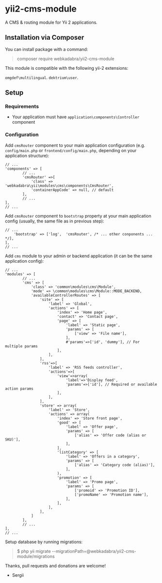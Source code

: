 # yii2-cms-module

A CMS & routing module for Yii 2 applications.

## Installation via Composer

You can install package with a command:

> composer require webkadabra/yii2-cms-module

This module is compatible with the following yii-2 extensions:

`omgdef\multilingual`.
`dektrium\user`.

## Setup

### Requirements

* Your application must have `application\components\Controller` component

### Configuration

Add `cmsRouter` component to your main application configuration (e.g. `config/main.php` or `frontend/config/main.php`, 
depending on your application structure):

```
// ...
'components' => [
        // ...
        'cmsRouter' =>[
            'class' => 'webkadabra\yii\modules\cms\components\CmsRouter',
            'containerAppCode' => null, // default
        ],
        // ...
],
// ...
```

Add `cmsRouter` component to `bootstrap` property at your main application config (usually, the same file as in previous step):

```
// ...
    'bootstrap' => ['log',  'cmsRouter', /* ... other conponents ... */],
],
// ...
```

Add `cms` module to your admin or backend application (it can be the same application config):

```
// ...
'modules' => [
        // ...
        'cms' => [
            'class' => 'common\modules\cms\Module',
            'mode' => \common\modules\cms\Module::MODE_BACKEND,
            'availableControllerRoutes' => [
                'site' => [
                    'label' => 'Global',
                    'actions' => [
                        'index' => 'Home page',
                        'contact' => 'Contact page',
                        'page' => [
                            'label' => 'Static page',
                            'params' => [
                                ['view' => 'File name'],
                            ],
                            #'params'=>['id', 'dummy'], // For multiple params
                        ],
                    ],
                ],
                'rss'=>[
                    'label' => 'RSS feeds controller',
                    'actions'=>[
                        'view'=>array(
                            'label'=>'Display feed',
                            'params'=>['id'], // Required or available action params
                        ],
                    ],
                ],
                'store' => array(
                    'label' => 'Store',
                    'actions' => array(
                        'index' => 'Store front page',
                        'good' => [
                            'label' => 'Offer page',
                            'params' => [
                                ['alias' => 'Offer code (alias or SKU)'],
                            ],
                        ],
                        'listCategory' => [
                            'label' => 'Offers in a category',
                            'params' => [
                                ['alias' => 'Category code (alias)'],
                            ],
                        ),
                        'promotion' => [
                            'label' => 'Promo page',
                            'params' => [
                                ['promoid' => 'Promotion ID'],
                                ['promoName' => 'Promotion name'],
                            ],
                        ],
                    ],
                ],
            ]
        ],
        // ...
],
// ...
```

Setup database by running migrations:

> $ php yii migrate --migrationPath=@webkadabra/yii2-cms-module/migrations

Thanks, pull requests and donations are welcome!

- Sergii
